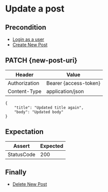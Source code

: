 # Update a post

## Precondition

* [Login as a user](../common/login-by-user-1.md)
* [Create New Post](../common/create-new-post.md)

## PATCH {new-post-uri}

| Header | Value |
| - | - |
| Authorization | Bearer {access-token} |
| Content-Type | application/json |

```
{
    "title": "Updated title again",
    "body": "Updated body"
}
```

## Expectation

| Assert | Expected |
| - | - |
| StatusCode | 200 |

## Finally

* [Delete New Post](../common/delete-new-post.md)
